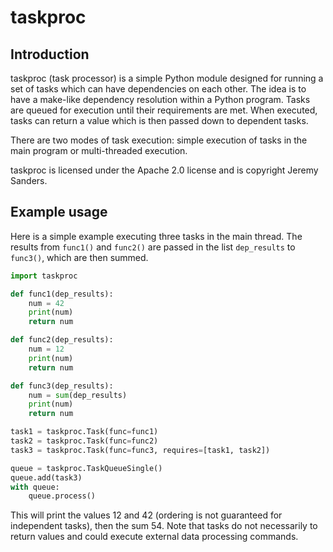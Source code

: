 taskproc
========

Introduction
------------

taskproc (task processor) is a simple Python module designed for
running a set of tasks which can have dependencies on each other. The
idea is to have a make-like dependency resolution within a Python
program. Tasks are queued for execution until their requirements are
met. When executed, tasks can return a value which is then passed down
to dependent tasks.

There are two modes of task execution: simple execution of tasks in
the main program or multi-threaded execution.

taskproc is licensed under the Apache 2.0 license and is copyright
Jeremy Sanders.

Example usage
-------------

Here is a simple example executing three tasks in the main thread. The
results from `func1()` and `func2()` are passed in the list `dep_results`
to `func3()`, which are then summed.

```python
import taskproc

def func1(dep_results):
    num = 42
    print(num)
    return num

def func2(dep_results):
    num = 12
    print(num)
    return num

def func3(dep_results):
    num = sum(dep_results)
    print(num)
    return num

task1 = taskproc.Task(func=func1)
task2 = taskproc.Task(func=func2)
task3 = taskproc.Task(func=func3, requires=[task1, task2])

queue = taskproc.TaskQueueSingle()
queue.add(task3)
with queue:
    queue.process()
```

This will print the values 12 and 42 (ordering is not guaranteed for
independent tasks), then the sum 54. Note that tasks do not
necessarily to return values and could execute external data
processing commands.


